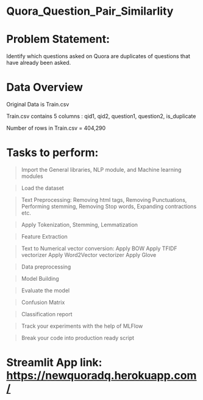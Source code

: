 # Quora_Question_Pair_Similarlity
# Problem Statement:
Identify which questions asked on Quora are duplicates of questions that have already been asked.
# Data Overview
Original Data is Train.csv

Train.csv contains 5 columns : qid1, qid2, question1, question2, is_duplicate

Number of rows in Train.csv = 404,290

# Tasks to perform:
> Import the General libraries, NLP module, and Machine learning modules

> Load the dataset

> Text Preprocessing: Removing html tags, Removing Punctuations, Performing stemming, Removing Stop words, Expanding contractions etc.

> Apply Tokenization, Stemming, Lemmatization

> Feature Extraction

> Text to Numerical vector conversion:
  > Apply BOW
  > Apply TFIDF vectorizer
  > Apply Word2Vector vectorizer
  > Apply Glove

> Data preprocessing

> Model Building

> Evaluate the model

> Confusion Matrix

> Classification report

> Track your experiments with the help of MLFlow

> Break your code into production ready script

# Streamlit App link: https://newquoradq.herokuapp.com/
